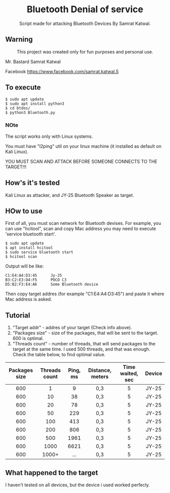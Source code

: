 <h1 align="center">Bluetooth Denial of service</h1>
<p align="center">
  <a href="https://python.org">
  </a>
</p>
<p align="center">Script made for attacking Bluetooth Devices By Samrat Katwal. </p>



## Warning
<p align="center">This project was created only for fun purposes and personal use.</p>
Mr. Bastard 
Samrat Katwal

Facebook
   https://www.facebook.com/samrat.katwal.5

## To execute


```
$ sudo apt update
$ sudo apt install python3
$ cd btdos/
$ python3 Bluetooth.py
```
### NOte
<p>The script works only with Linux systems.</p>
<p>You must have "l2ping" util on your linux machine (it installed as default on Kali Linux).</p>
<p>YOU MUST SCAN AND ATTACK BEFORE SOMEONE CONNECTS TO THE TARGET!!!</p>

## How's it's tested
Kali Linux as attacker, and JY-25 Bluetooth Speaker as target.

## HOw to use
<p>First of all, you must scan network for Bluetooth devises. For example, you can use "hcitool", scan and copy Mac address you may need to execute 'service bluetooth start'.</p>

```
$ sudo apt update
$ apt install hcitool
$ sudo service bluetooth start
$ hcitool scan
```
<p>Output will be like:</p>

```
C1:E4:A4:D3:45      Jy-25
B3:C2:E3:D4:F5      POCO C3
D5:B2:F3:E4:A6      Some Bluetooth device
```
<p>Then copy target addres (for example "C1:E4:A4:D3:45") and paste it where Mac address is asked.</p>

## Tutorial

1. "Target addr" - addres of your target (Check info above).
2. "Packages size" - size of the packages, that will be sent to the target. 600 is optimal.
3. "Threads count" - number of threads, that will send packages to the target at the same time. I used 500 threads, and that was enough. Check the table below, to find optimal value.

|  Packages size | Threads count| Ping, ms  | Distance, meters | Time waited, sec  | Device |
|:--------------:|:-----: |:------------:|:--------------------:|:----------------:|:------:|
|  600           | 1       | 9           |0,3                   |           5      |JY-25   |
|  600           | 10      | 38          |0,3                   |           5      |JY-25   |
|  600           | 20      | 78          |0,3                   |           5      |JY-25   |
|  600           | 50      | 229         |0,3                   |           5      |JY-25   |
|  600           | 100     | 413         |0,3                   |           5      |JY-25   |
|  600           | 200     | 806         |0,3                   |           5      |JY-25   |
|  600           | 500     | 1961        |0,3                   |           5      |JY-25   |
|  600           | 1000    | 6621        |0,3                   |           5      |JY-25   |
|  600           | 1000+   | ...         |0,3                   |           5      |JY-25   |

## What happened to the target

<p>I haven't tested on all devices, but the device i used worked perfecly.</p>
